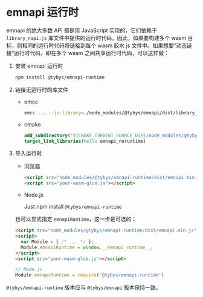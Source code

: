 # emnapi 运行时

emnapi 的绝大多数 API 都是用 JavaScript 实现的，它们依赖于 `library_napi.js` 库文件中提供的运行时代码。因此，如果要构建多个 wasm 目标，则相同的运行时代码将链接到每个 wasm 胶水 js 文件中。如果想要“动态链接”运行时代码，即在多个 wasm 之间共享运行时代码，可以这样做：

1. 安装 emnapi 运行时

    ```bash
    npm install @tybys/emnapi-runtime
    ```

2. 链接无运行时的库文件

    - emcc

      ```bash
      emcc ... --js-library=./node_modules/@tybys/emnapi/dist/library_napi_no_runtime.js
      ```

    - cmake

      ```cmake
      add_subdirectory("${CMAKE_CURRENT_SOURCE_DIR}/node_modules/@tybys/emnapi")
      target_link_libraries(hello emnapi_noruntime)
      ```

3. 导入运行时

    - 浏览器

        ```html
        <script src="node_modules/@tybys/emnapi-runtime/dist/emnapi.min.js"></script>
        <script src="your-wasm-glue.js"></script>
        ```
    
    - Node.js

        Just npm install `@tybys/emnapi-runtime` 

    也可以显式指定 `emnapiRuntime`，这一步是可选的：

    ```html
    <script src="node_modules/@tybys/emnapi-runtime/dist/emnapi.min.js"></script>
    <script>
      var Module = { /* ... */ };
      Module.emnapiRuntime = window.__emnapi_runtime__;
    </script>
    <script src="your-wasm-glue.js"></script>
    ```

    ```js
    // Node.js
    Module.emnapiRuntime = require('@tybys/emnapi-runtime')
    ```

`@tybys/emnapi-runtime` 版本应与 `@tybys/emnapi` 版本保持一致。
